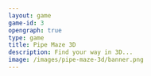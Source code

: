 ```yaml
---
layout: game
game-id: 3
opengraph: true
type: game
title: Pipe Maze 3D
description: Find your way in 3D...
image: /images/pipe-maze-3d/banner.png
---
```

